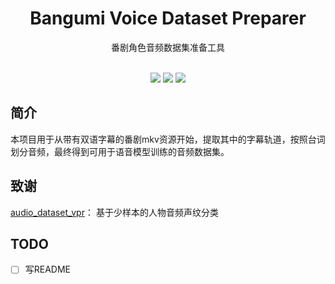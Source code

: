 <div class="title" align=center>
    <h1>Bangumi Voice Dataset Preparer</h1>
	<div>番剧角色音频数据集准备工具</div>
    <br/>
    <p>
        <img src="https://img.shields.io/github/license/NickLennonLiu/">
    	<img src="https://img.shields.io/badge/python-3.12-blue">
        <img src="https://img.shields.io/github/stars/NickLennonLiu?style=social">
        
</div>

## 简介

本项目用于从带有双语字幕的番剧mkv资源开始，提取其中的字幕轨道，按照台词划分音频，最终得到可用于语音模型训练的音频数据集。

## 致谢

[audio_dataset_vpr](https://github.com/2DIPW/audio_dataset_vpr)： 基于少样本的人物音频声纹分类

## TODO

- [ ] 写README